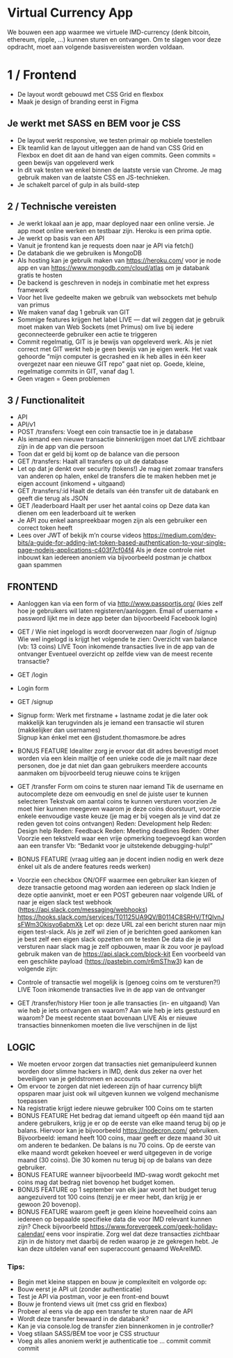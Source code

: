 # Virtual Currency App
We bouwen een app waarmee we virtuele IMD-currency (denk bitcoin, ethereum, ripple, …) kunnen sturen en ontvangen. Om te slagen voor deze opdracht, moet aan volgende basisvereisten worden voldaan.

# 1 / Frontend
- De layout wordt gebouwd met CSS Grid en flexbox
- Maak je design of branding eerst in Figma

## Je werkt met SASS en BEM voor je CSS
- De layout werkt responsive, we testen primair op mobiele toestellen
- Elk teamlid kan de layout uitleggen aan de hand van CSS Grid en Flexbox en doet dit aan de hand van eigen commits. Geen commits = geen bewijs van opgeleverd werk
- In dit vak testen we enkel binnen de laatste versie van Chrome. Je mag gebruik maken van de laatste CSS en JS-technieken.
- Je schakelt parcel of gulp in als build-step

## 2 / Technische vereisten
- Je werkt lokaal aan je app, maar deployed naar een online versie. Je app moet online werken en testbaar zijn. Heroku is een prima optie.
- Je werkt op basis van een API
- Vanuit je frontend kan je requests doen naar je API via fetch()
- De databank die we gebruiken is MongoDB
- Als hosting kan je gebruik maken van https://heroku.com/ voor je node app en van https://www.mongodb.com/cloud/atlas om je databank gratis te hosten
- De backend is geschreven in nodejs in combinatie met het express framework
- Voor het live gedeelte maken we gebruik van websockets met behulp van primus
- We maken vanaf dag 1 gebruik van GIT
- Sommige features krijgen het label  LIVE  — dat wil zeggen dat je gebruik moet maken van Web Sockets (met Primus) om live bij iedere geconnecteerde gebruiker een actie te triggeren 
- Commit regelmatig, GIT is je bewijs van opgeleverd werk. Als je niet correct met GIT werkt heb je geen bewijs van je eigen werk. Het vaak gehoorde “mijn computer is gecrashed en ik heb alles in één keer overgezet naar een nieuwe GIT repo” gaat niet op. Goede, kleine, regelmatige commits in GIT, vanaf dag 1. 
- Geen vragen = Geen problemen

## 3 / Functionaliteit
- API
- API/v1 
- POST /transfers: Voegt een coin transactie toe in je database
- Als iemand een nieuwe transactie binnenkrijgen moet dat  LIVE  zichtbaar zijn in de app van die persoon 
- Toon dat er geld bij komt op de balance van die persoon
- GET /transfers: Haalt all transfers op uit de database 
- Let op dat je denkt over security (tokens!) Je mag niet zomaar transfers van anderen op halen, enkel de transfers die te maken hebben met je eigen account (inkomend + uitgaand)
- GET /transfers/:id Haalt de details van één transfer uit de databank en geeft die terug als JSON
- GET /leaderboard Haalt per user het aantal coins op Deze data kan dienen om een leaderboard uit te werken
- Je API zou enkel aanspreekbaar mogen zijn als een gebruiker een correct token heeft
- Lees over JWT of bekijk m’n course videos https://medium.com/dev-bits/a-guide-for-adding-jwt-token-based-authentication-to-your-single-page-nodejs-applications-c403f7cf04f4 Als je deze controle niet inbouwt kan iedereen anoniem via bijvoorbeeld postman je chatbox gaan spammen

## FRONTEND
- Aanloggen kan via een form of via http://www.passportjs.org/ (kies zelf hoe je gebruikers wil laten registeren/aanloggen. Email of username + password lijkt me in deze app beter dan bijvoorbeeld Facebook login)
- GET /
Wie niet ingelogd is wordt doorverwezen naar /login of /signup
Wie wel ingelogd is krijgt het volgende te zien:
Overzicht van balance (vb: 13 coins) LIVE  Toon inkomende transacties live in de app van de ontvanger
Eventueel overzicht op zelfde view van de meest recente transactie?
- GET /login
- Login form
- GET /signup
- Signup form: Werk met firstname + lastname zodat je die later ook makkelijk kan terugvinden als je iemand een transactie wil sturen (makkelijker dan usernames)	
Signup kan énkel met een @student.thomasmore.be adres
- BONUS FEATURE Idealiter zorg je ervoor dat dit adres bevestigd moet worden via een klein mailtje of een unieke code die je mailt naar deze personen, doe je dat niet dan gaan gebruikers meerdere accounts aanmaken om bijvoorbeeld terug nieuwe coins te krijgen
- GET /transfer Form om coins te sturen naar iemand Tik de username en autocomplete deze om eenvoudig en snel de juiste user te kunnen selecteren
Tekstvak om aantal coins te kunnen versturen voorzien Je moet hier kunnen meegeven waarom je deze coins doorstuurt, voorzie enkele eenvoudige vaste keuze (je mag er bij voegen als je vind dat ze reden geven tot coins ontvangen)
Reden: Development help
Reden: Design help
Reden: Feedback
Reden: Meeting deadlines
Reden: Other
Voorzie een tekstveld waar een vrije opmerking toegevoegd kan worden aan een transfer
Vb: “Bedankt voor je uitstekende debugging-hulp!”
- BONUS FEATURE (vraag uitleg aan je docent indien nodig en werk deze énkel uit als de andere features reeds werken)
- Voorzie een checkbox ON/OFF waarmee een gebruiker kan kiezen of deze transactie getoond mag worden aan iedereen op slack
Indien je deze optie aanvinkt, moet er een POST gebeuren naar volgende URL of naar je eigen slack test webhook (https://api.slack.com/messaging/webhooks)
https://hooks.slack.com/services/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
Let op: deze URL zal een bericht sturen naar mijn eigen test-slack. Als je zelf wil zien of je berichten goed aankomen kan je best zelf een eigen slack opzetten om te testen
De data die je wil versturen naar slack mag je zelf opbouwen, maar ik zou voor je payload gebruik maken van de https://api.slack.com/block-kit
Een voorbeeld van een geschikte payload (https://pastebin.com/r6mSThw3) kan de volgende zijn:

- Controle of transactie wel mogelijk is (genoeg coins om te versturen?!) LIVE  Toon inkomende transacties live in de app van de ontvanger
- GET /transfer/history Hier toon je alle transacties (in- en uitgaand) Van wie heb je iets ontvangen en waarom? Aan wie heb je iets gestuurd en waarom?
De meest recente staat bovenaan LIVE  Als er nieuwe transacties binnenkomen moeten die live verschijnen in de lijst

## LOGIC
- We moeten ervoor zorgen dat transacties niet gemanipuleerd kunnen worden door slimme hackers in IMD, denk dus zeker na over het beveiligen van je geldstromen en accounts
- Om ervoor te zorgen dat niet iedereen zijn of haar currency blijft opsparen maar juist ook wil uitgeven kunnen we volgend mechanisme toepassen
- Na registratie krijgt iedere nieuwe gebruiker 100 Coins om te starten
- BONUS FEATURE Het bedrag dat iemand uitgeeft op één maand tijd aan andere gebruikers, krijg je er op de eerste van elke maand terug bij op je balans. Hiervoor kan je bijvoorbeeld https://nodecron.com/ gebruiken. Bijvoorbeeld: iemand heeft 100 coins, maar geeft er deze maand 30 uit om anderen te bedanken. De balans is nu 70 coins. Op de eerste van elke maand wordt gekeken hoeveel er werd uitgegeven in de vorige maand (30 coins). Die 30 komen nu terug bij op de balans van deze gebruiker.
- BONUS FEATURE wanneer bijvoorbeeld IMD-swag wordt gekocht met coins mag dat bedrag niet bovenop het budget komen. 
- BONUS FEATURE  op 1 september van elk jaar wordt het budget terug aangezuiverd tot 100 coins (tenzij je er meer hebt, dan krijg je er gewoon 20 bovenop). 
- BONUS FEATURE waarom geeft je geen kleine hoeveelheid coins aan iedereen op bepaalde specifieke data die voor IMD relevant kunnen zijn? Check bijvoorbeeld https://www.forevergeek.com/geek-holiday-calendar/ eens voor inspiratie. Zorg wel dat deze transacties zichtbaar zijn in de history met daarbij de reden waarop je ze gekregen hebt. Je kan deze uitdelen vanaf een superaccount genaamd WeAreIMD.

### Tips: 
- Begin met kleine stappen en bouw je complexiteit en volgorde op:
- Bouw eerst je API uit (zonder authenticatie)
- Test je API via postman, voor je een front-end bouwt
- Bouw je frontend views uit (met css grid en flexbox)
- Probeer al eens via de app een transfer te sturen naar de API
- Wordt deze transfer bewaard in de databank?
- Kan je via console.log de transfer zien binnenkomen in je controller?
- Voeg stilaan SASS/BEM toe voor je CSS structuur 
- Voeg als alles anoniem werkt je authenticatie toe
… commit commit commit
